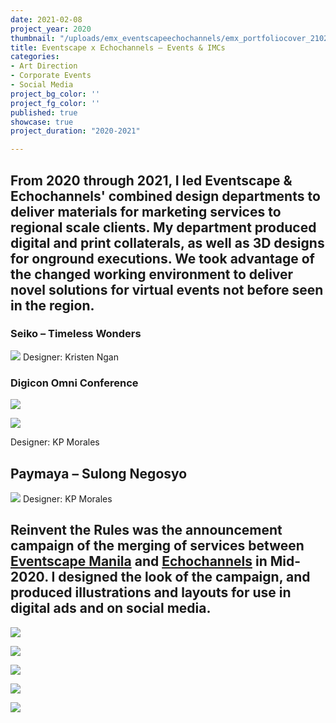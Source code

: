 ```yaml
---
date: 2021-02-08
project_year: 2020
thumbnail: "/uploads/emx_eventscapeechochannels/emx_portfoliocover_210210_v01.png"
title: Eventscape x Echochannels – Events & IMCs
categories:
- Art Direction
- Corporate Events
- Social Media
project_bg_color: ''
project_fg_color: ''
published: true
showcase: true
project_duration: "2020-2021"

---
```

## From 2020 through 2021, I led Eventscape & Echochannels' combined design departments to deliver materials for marketing services to regional scale clients. My department produced digital and print collaterals, as well as 3D designs for onground executions. We took advantage of the changed working environment to deliver novel solutions for virtual events not before seen in the region.

### Seiko – Timeless Wonders
![](/uploads/sei_seikoonlinelaunch.jpeg)
Designer: Kristen Ngan

###  Digicon Omni Conference
<gallery class=" col-med-2">

![](/uploads/dig_digiconsitescroll.gif)

![](/uploads/dig_digiconplatform.png)

</gallery>
Designer: KP Morales

## Paymaya – Sulong Negosyo
![](/uploads/pay_paymayakv02.jpeg)
Designer: KP Morales
<!--
Motostrada
Globe
-->

## **Reinvent the Rules** was the announcement campaign of the merging of services between [Eventscape Manila](https://www.eventscapemanila.com/) and [Echochannels]() in Mid-2020. I designed the look of the campaign, and produced illustrations and layouts for use in digital ads and on social media.

![](/uploads/emx_reinventsocials_200610_v0723.jpg)

<gallery class="col-2 col-med-4">

![](/uploads/emx_reinventsocialscarousel_200612_v08_carousel_01_0.jpg)

![](/uploads/emx_reinventsocialscarousel_200612_v08_carousel_01_3.jpg)

![](/uploads/emx_reinventsocialscarousel_200612_v08_carousel_02_3.jpg)

![](/uploads/emx_reinventsocialscarousel_200612_v08_carousel_02_2.jpg)

</gallery>

<!-- ## EM/Eventscape Creatives Team, Feb 2021 -->
<!-- ![](/uploads/EMX_DesignDept_210208.png) -->
